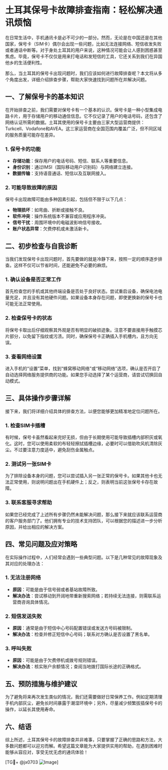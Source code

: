 # 土耳其保号卡故障排查指南：轻松解决通讯烦恼

在日常生活中，手机通讯卡是必不可少的一部分。然而，无论是在中国还是在其他国家，保号卡（SIM卡）偶尔会出现一些问题，比如无法连接网络、短信收发失败或者通话中断等。对于身处土耳其的用户来说，这种情况可能会让人感到困惑甚至焦虑。毕竟，保号卡不仅仅是用来打电话和发短信的工具，它还关系到我们在异国他乡的生活便利性。

那么，当土耳其的保号卡出现问题时，我们应该如何进行故障排查呢？本文将从多个角度出发，详细介绍排查步骤，帮助大家快速找到问题所在并解决问题。

## 一、了解保号卡的基本知识

在开始排查之前，我们需要对保号卡有一个基本的认识。保号卡是一种小型集成电路卡片，用于存储用户的移动通信信息。它不仅记录了用户的电话号码，还包含了网络认证所需的数据。土耳其使用的保号卡主要由三家大型运营商提供：Turkcell、Vodafone和AVEA。这三家运营商在全国范围内覆盖广泛，但不同区域的服务质量可能存在差异。

### 1. 保号卡的功能

- **存储功能**：保存用户的电话号码、短信、联系人等重要信息。
- **身份识别**：通过IMSI（国际移动用户识别码）与网络建立连接。
- **数据传输**：支持语音通话、短信以及互联网接入。

### 2. 可能导致故障的原因

保号卡出现故障可能由多种因素引起，包括但不限于以下几点：

- **物理损坏**：如弯曲、折断或接触不良。
- **软件冲突**：操作系统版本不兼容或应用程序冲突。
- **信号干扰**：周围环境中的电磁波影响信号接收。
- **账户状态异常**：欠费停机或未激活新卡。

## 二、初步检查与自我诊断

当我们发现保号卡出现问题时，首先要做的就是冷静下来，按照一定的顺序逐步排查。这样不仅可以节省时间，还能避免不必要的麻烦。

### 1. 确认设备是否正常工作

首先检查您的手机或其他终端设备是否处于良好状态。尝试重启设备，确保电池电量充足，并且没有其他硬件问题。如果设备本身存在问题，即使更换新的保号卡也可能无法正常使用。

### 2. 检查保号卡的状态

将保号卡取出后仔细观察其外观是否有明显的破损迹象。注意不要直接用手触摸芯片部分，以免留下指纹或污渍。同时，确保保号卡正确插入手机槽内，且方向无误。

### 3. 查看网络设置

进入手机的“设置”菜单，找到“蜂窝移动网络”或“移动网络”选项，确认是否开启了自动选择网络服务提供商的功能。如果您手动选择了某个运营商，请尝试切换回自动模式。

## 三、具体操作步骤详解

接下来，我们将详细介绍具体的排查方法，以便您能够更加精准地定位问题所在。

### 1. 检查SIM卡插槽

有时候，保号卡虽然看起来完好无损，但由于长期使用可能导致插槽内部积灰或氧化。这时，您可以使用柔软的布轻轻擦拭插槽边缘，必要时可以借助吹风机清除灰尘。不过要注意力度适中，避免刮伤金属触点。

### 2. 测试另一张SIM卡

为了排除设备本身的问题，您可以尝试插入另一张正常的保号卡。如果其他卡也无法正常使用，则说明问题出在手机硬件上；反之，则表明当前这张保号卡存在故障。

### 3. 联系客服寻求帮助

如果您已经完成了上述所有步骤仍然未能解决问题，那么接下来就应该联系运营商的客户服务部门了。他们拥有专业的技术支持团队，可以根据您的描述进一步分析原因，并给出相应的解决方案。

## 四、常见问题及应对策略

在实际操作过程中，人们经常会遇到一些典型问题。以下是几种常见的故障现象及其对应的处理办法：

### 1. 无法注册网络

- **原因**：可能是由于信号弱或者基站故障所致。
- **解决办法**：尝试移动到开阔地带重新搜索网络；若持续无法连接，则需联系运营商咨询具体情况。

### 2. 短信发送失败

- **原因**：通常是由于短信中心号码配置错误或发送方号码被限制。
- **解决办法**：检查并修正短信中心号码；联系对方确认是否设置了黑名单。

### 3. 呼叫失败

- **原因**：可能是由于欠费停机或拨号规则错误。
- **解决办法**：核实账户余额情况；查阅当地拨打国际长途的正确格式。

## 五、预防措施与维护建议

为了避免将来再次发生类似的情况，我们还需要做好日常保养工作。例如定期清理手机内部灰尘，避免长时间暴露于潮湿环境中；另外，尽量减少频繁拔插保号卡的操作，以延长其使用寿命。

## 六、结语

综上所述，土耳其保号卡的故障排查并非难事，只要掌握了正确的思路和方法，大多数问题都可以迎刃而解。希望这篇文章能为大家提供实用的帮助，在遇到困难时能够从容应对，享受无忧无虑的通讯体验！

[TG💪+ @jx0703 ![Image](https://github.com/user-attachments/assets/dbca1d08-cadb-493c-b0ec-ad6f7a83f270)]